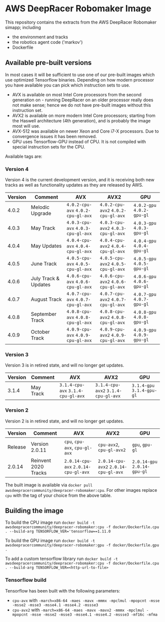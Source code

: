 # AWS DeepRacer Robomaker Image
This repository contains the extracts from the AWS DeepRacer Robomaker simapp; including
* the environment and tracks
* the robotics agent code ('markov')
* Dockerfile

## Available pre-built versions

In most cases it will be sufficient to use one of our pre-built images which use optimized Tensorflow binaries. Depending on how modern processor you have available you can pick which instruction sets to use.
* AVX is available on most Intel Core processors from the second generation on - running DeepRacer on an older processor really does not make sense; hence we do not have pre-built images without this instruction set.
* AVX2 is available on more modern Intel Core processors; starting from the Haswell architecture (4th generation), and is probably the image most will use.
* AVX-512 was available on newer Xeon and Core i7-X processors. Due to convergence issues it has been removed.
* GPU uses Tensorflow-GPU instead of CPU. It is not compiled with special instruction sets for the CPU.

Available tags are:

### Version 4

Version 4 is the current development version, and it is receiving both new tracks as well as functionality updates as they are released by AWS.

| Version  | Comment         | AVX      | AVX2     | GPU      |
| -------- | -------------- | -------- | -------- | -------- | 
| 4.0.2       | Melodic Upgrade  |  `4.0.2-cpu-avx` `4.0.2-cpu-gl-avx`  | `4.0.2-cpu-avx2` `4.0.2-cpu-gl-avx` | `4.0.2-gpu` `4.0.2-gpu-gl` |
| 4.0.3       | May Track  |  `4.0.3-cpu-avx` `4.0.3-cpu-gl-avx`  | `4.0.3-cpu-avx2` `4.0.3-cpu-gl-avx` | `4.0.3-gpu` `4.0.3-gpu-gl` |
| 4.0.4       | May Updates  |  `4.0.4-cpu-avx` `4.0.4-cpu-gl-avx`  | `4.0.4-cpu-avx2` `4.0.4-cpu-gl-avx` | `4.0.4-gpu` `4.0.4-gpu-gl` |
| 4.0.5       | June Track  |  `4.0.5-cpu-avx` `4.0.5-cpu-gl-avx`  | `4.0.5-cpu-avx2` `4.0.5-cpu-gl-avx` | `4.0.5-gpu` `4.0.5-gpu-gl` |
| 4.0.6       | July Track & Updates  |  `4.0.6-cpu-avx` `4.0.6-cpu-gl-avx`  | `4.0.6-cpu-avx2` `4.0.6-cpu-gl-avx` | `4.0.6-gpu` `4.0.6-gpu-gl` |
| 4.0.7       | August Track  |  `4.0.7-cpu-avx` `4.0.7-cpu-gl-avx`  | `4.0.7-cpu-avx2` `4.0.7-cpu-gl-avx` | `4.0.7-gpu` `4.0.7-gpu-gl` |
| 4.0.8       | September Track  |  `4.0.8-cpu-avx` `4.0.8-cpu-gl-avx`  | `4.0.8-cpu-avx2` `4.0.8-cpu-gl-avx` | `4.0.8-gpu` `4.0.8-gpu-gl` |
| 4.0.9       | October Track  |  `4.0.9-cpu-avx` `4.0.9-cpu-gl-avx`  | `4.0.9-cpu-avx2` `4.0.9-cpu-gl-avx` | `4.0.9-gpu` `4.0.9-gpu-gl` |

### Version 3

Version 3 is in retired state, and will no longer get updates.

| Version  | Comment         | AVX      | AVX2     | GPU      |
| -------- | -------------- | -------- | -------- | -------- | 
| 3.1.4    | May Track  |  `3.1.4-cpu-avx` `3.1.4-cpu-gl-avx`  | `3.1.4-cpu-avx2` `3.1.4-cpu-gl-avx` | `3.1.4-gpu` `3.1.4-gpu-gl` |

### Version 2

Version 2 is in retired state, and will no longer get updates.

| Version  | Comment         | AVX      | AVX2     | GPU      |
| -------- | -------------- | -------- | -------- | -------- | 
| Release  | Version 2.0.11  | `cpu`, `cpu-avx`, `cpu-gl-avx` | `cpu-avx2`, `cpu-gl-avx2`  | `gpu`, `gpu-gl` | 
| 2.0.14   | Reinvent 2020 Tracks   |  `2.0.14-cpu-avx` `2.0.14-cpu-gl-avx`  | `2.0.14-cpu-avx2` `2.0.14-cpu-gl-avx` | `2.0.14-gpu` `2.0.14-gpu-gl` |

The built image is available via `docker pull awsdeepracercommunity/deepracer-robomaker:cpu`. For other images replace `cpu` with the tag of your choice from the above table.

## Building the image

To build the CPU image run `docker build -t awsdeepracercommunity/deepracer-robomaker:cpu -f docker/Dockerfile.cpu . --build-arg TENSORFLOW_VER='tensorflow==1.11.0`

To build the GPU image run `docker build -t awsdeepracercommunity/deepracer-robomaker:gpu -f docker/Dockerfile.gpu . `

To add a custom tensorflow library run `docker build -t awsdeepracercommunity/deepracer-robomaker:cpu -f docker/Dockerfile.cpu . --build-arg TENSORFLOW_VER=<http-url-to-file>`

### Tensorflow build

Tensorflow has been built with the following parameters:
* `cpu-avx` with `-march=x86-64 -maes -mavx -mmmx -mpclmul -mpopcnt -msse -msse2 -msse3 -msse4.1 -msse4.2 -mssse3`
* `cpu-avx2` with `-march=x86-64 -maes -mavx -mavx2 -mmmx -mpclmul -mpopcnt -msse -msse2 -msse3 -msse4.1 -msse4.2 -mssse3 -mf16c -mfma`
